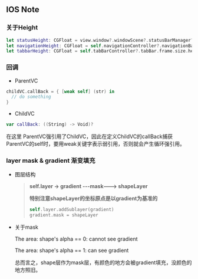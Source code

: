 ## IOS Note

### 关于Height

```swift
let statusHeight: CGFloat = view.window?.windowScene?.statusBarManager?.statusBarFrame.height ?? 0
let navigationHeight: CGFloat = self.navigationController?.navigationBar.frame.height ?? 0
let tabbarHeight: CGFloat = self.tabBarController?.tabBar.frame.size.height ?? 0
```



### 回调

* ParentVC

```swift
childVC.callBack = { [weak self] (str) in
  // do something
}
```

* ChildVC

```swift
var callBack: ((String) -> Void)?
```

在这里 ParentVC强引用了ChildVC，因此在定义ChildVC的callBack捕获ParentVC的self时，要用weak关键字表示弱引用，否则就会产生循环强引用。

### layer mask & gradient 渐变填充

* 图层结构

  > **self.layer -> gradient ---mask---> shapeLayer**
  >
  > **特别注意shapeLayer的坐标原点是以gradient为基准的**
  >
  > ```swift
  > self.layer.addSublayer(gradient)
  > gradient.mask = shapeLayer
  > ```

* 关于mask

  The area:  shape's alpha == 0:  cannot see gradient

  The area:  shape's alpha == 1:  can see gradient

  总而言之，shape层作为mask层，有颜色的地方会被gradient填充，没颜色的地方照旧。